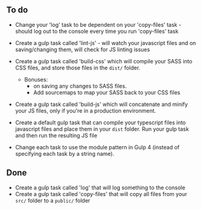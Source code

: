 ## To do


* Change your 'log' task to be dependent on your 'copy-files' task - should log out to the console every time you run 'copy-files' task
* Create a gulp task called 'lint-js' - will watch your javascript files and on saving/changing them, will check for JS linting issues
* Create a gulp task called 'build-css' which will compile your SASS into CSS files, and store those files in the `dist/` folder.
    * Bonuses:
        * on saving any changes to SASS files.
        * Add sourcemaps to map your SASS back to your CSS files
* Create a gulp task called 'build-js' which will concatenate and minify your JS files, only if you're in a production environment.


* Create a default gulp task that can compile your typescript files into javascript files and place them in your `dist` folder. Run your gulp task and then run the resulting JS file

* Change each task to use the module pattern in Gulp 4 (instead of specifying each task by a string name).

## Done

* Create a gulp task called 'log' that will log something to the console
* Create a gulp task called 'copy-files' that will copy all files from your `src/` folder to a `public/` folder